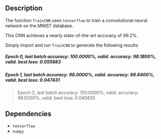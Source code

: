 Description
-----------

The function `TrainCNN` uses `tensorflow` to train a convolutional neural network on the MNIST database.

This CNN achieves a nearly state-of-the-art accuracy of 99.2%.

Simply import and run `TrainCNN` to generate the following results:

##### Epoch 0, last batch accuracy: 100.0000%, valid. accuracy: 98.1800%, valid. best loss: 0.055883  
##### Epoch 1, last batch accuracy: 98.0000%, valid. accuracy: 98.8400%, valid. best loss: 0.047431

> Epoch 2, last batch accuracy: 100.0000%, valid. accuracy: 98.6200%, valid. best loss: 0.040835

Dependencies
------------

* `tensorflow`
* `numpy`

